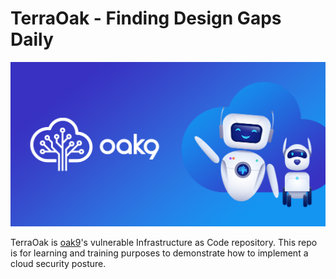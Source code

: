 # TerraOak - Finding Design Gaps Daily
![TerraOak](oak9-logo.png)

TerraOak is [oak9](https://oak9.io)'s vulnerable Infrastructure as Code repository. This repo is for learning and training purposes to demonstrate how to implement a cloud security posture. 